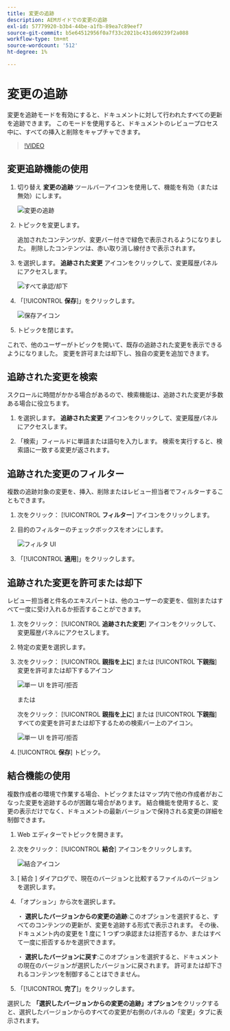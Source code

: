 ```yaml
---
title: 変更の追跡
description: AEMガイドでの変更の追跡
exl-id: 57779920-b3b4-44be-a1fb-89ea7c89eef7
source-git-commit: b5e64512956f0a7f33c2021bc431d69239f2a088
workflow-type: tm+mt
source-wordcount: '512'
ht-degree: 1%

---
```


# 変更の追跡

変更を追跡モードを有効にすると、ドキュメントに対して行われたすべての更新を追跡できます。 このモードを使用すると、ドキュメントのレビュープロセス中に、すべての挿入と削除をキャプチャできます。

>[!VIDEO](https://video.tv.adobe.com/v/342763)

## 変更追跡機能の使用

1. 切り替え **変更の追跡** ツールバーアイコンを使用して、機能を有効（または無効）にします。

   ![変更の追跡](images/lesson-12/track-changes-icon.png)

2. トピックを変更します。

   追加されたコンテンツが、変更バー付きで緑色で表示されるようになりました。 削除したコンテンツは、赤い取り消し線付きで表示されます。

3. を選択します。 **追跡された変更** アイコンをクリックして、変更履歴パネルにアクセスします。

   ![すべて承認/却下](images/lesson-12/accept-reject-all.png)

4. 「[!UICONTROL **保存**]」をクリックします。

   ![保存アイコン](images/lesson-12/save-icon.png)

5. トピックを閉じます。

これで、他のユーザーがトピックを開いて、既存の追跡された変更を表示できるようになりました。 変更を許可または却下し、独自の変更を追加できます。

## 追跡された変更を検索

スクロールに時間がかかる場合があるので、検索機能は、追跡された変更が多数ある場合に役立ちます。

1. を選択します。 **追跡された変更** アイコンをクリックして、変更履歴パネルにアクセスします。

2. 「検索」フィールドに単語または語句を入力します。
検索を実行すると、検索語に一致する変更が返されます。

## 追跡された変更のフィルター

複数の追跡対象の変更を、挿入、削除またはレビュー担当者でフィルターすることもできます。

1. 次をクリック： [!UICONTROL **フィルター**] アイコンをクリックします。

2. 目的のフィルターのチェックボックスをオンにします。

   ![フィルタ UI](images/lesson-12/filter.png)

3. 「[!UICONTROL **適用**]」をクリックします。

## 追跡された変更を許可または却下

レビュー担当者と件名のエキスパートは、他のユーザーの変更を、個別またはすべて一度に受け入れるか拒否することができます。

1. 次をクリック： [!UICONTROL **追跡された変更**] アイコンをクリックして、変更履歴パネルにアクセスします。

2. 特定の変更を選択します。

3. 次をクリック： [!UICONTROL **親指を上に**] または [!UICONTROL **下親指**] 変更を許可または却下するアイコン

   ![単一 UI を許可/拒否](images/lesson-12/accept-reject-single.png)

   または

   次をクリック： [!UICONTROL **親指を上に**] または [!UICONTROL **下親指**] すべての変更を許可または却下するための検索バー上のアイコン。

   ![単一 UI を許可/拒否](images/lesson-12/accept-reject-single.png)

4. [!UICONTROL **保存**] トピック。

## 結合機能の使用

複数作成者の環境で作業する場合、トピックまたはマップ内で他の作成者がおこなった変更を追跡するのが困難な場合があります。 結合機能を使用すると、変更の表示だけでなく、ドキュメントの最新バージョンで保持される変更の詳細を制御できます。

1. Web エディターでトピックを開きます。

2. 次をクリック： [!UICONTROL **結合**] アイコンをクリックします。

   ![結合アイコン](images/lesson-12/merge-icon.png)

3. [ 結合 ] ダイアログで、現在のバージョンと比較するファイルのバージョンを選択します。

4. 「オプション」から次を選択します。

   ・ **選択したバージョンからの変更の追跡**:このオプションを選択すると、すべてのコンテンツの更新が、変更を追跡する形式で表示されます。 その後、ドキュメント内の変更を 1 度に 1 つずつ承認または拒否するか、またはすべて一度に拒否するかを選択できます。

   ・ **選択したバージョンに戻す**:このオプションを選択すると、ドキュメントの現在のバージョンが選択したバージョンに戻されます。 許可または却下されるコンテンツを制御することはできません。

5. 「[!UICONTROL **完了**]」をクリックします。

選択した **「選択したバージョンからの変更の追跡」オプション**&#x200B;をクリックすると、選択したバージョンからのすべての変更が右側のパネルの「変更」タブに表示されます。
